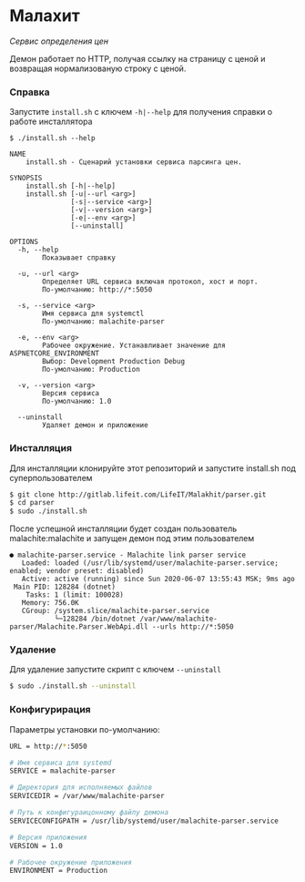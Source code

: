 # Малахит
*Сервис определения цен*

Демон работает по HTTP, получая ссылку на страницу с ценой и возвращая нормализованую строку с ценой.

### Справка

Запустите `install.sh` с ключем `-h|--help` для получения справки о работе инсталлятора

```
$ ./install.sh --help

NAME
    install.sh - Сценарий установки сервиса парсинга цен.

SYNOPSIS
    install.sh [-h|--help]
    install.sh [-u|--url <arg>]
               [-s|--service <arg>]
               [-v|--version <arg>]
               [-e|--env <arg>]
               [--uninstall]

OPTIONS
  -h, --help        
        Показывает справку

  -u, --url <arg>        
        Определяет URL сервиса включая протокол, хост и порт.
        По-умолчанию: http://*:5050

  -s, --service <arg>        
        Имя сервиса для systemctl
        По-умолчанию: malachite-parser
  
  -e, --env <arg>        
        Рабочее окружение. Устанавливает значение для ASPNETCORE_ENVIRONMENT
        Выбор: Development Production Debug
        По-умолчанию: Production

  -v, --version <arg>        
        Версия сервиса
        По-умолчанию: 1.0  

  --uninstall        
        Удаляет демон и приложение 
```

### Инсталляция

Для инсталляции клонируйте этот репозиторий и запустите install.sh под суперпользователем
```sh
$ git clone http://gitlab.lifeit.com/LifeIT/Malakhit/parser.git
$ cd parser
$ sudo ./install.sh
```

После успешной инсталляции будет создан пользователь malachite:malachite и запущен демон под этим пользователем  

```
● malachite-parser.service - Malachite link parser service
   Loaded: loaded (/usr/lib/systemd/user/malachite-parser.service; enabled; vendor preset: disabled)
   Active: active (running) since Sun 2020-06-07 13:55:43 MSK; 9ms ago
 Main PID: 128284 (dotnet)
    Tasks: 1 (limit: 100028)
   Memory: 756.0K
   CGroup: /system.slice/malachite-parser.service
           └─128284 /bin/dotnet /var/www/malachite-parser/Malachite.Parser.WebApi.dll --urls http://*:5050
```

### Удаление

Для удаление запустите скрипт с ключем `--uninstall`

```sh
$ sudo ./install.sh --uninstall
```

### Конфигурирация 

Параметры установки по-умолчанию:

```sh
URL = http://*:5050

# Имя сервиса для systemd
SERVICE = malachite-parser

# Директория для исполняемых файлов
SERVICEDIR = /var/www/malachite-parser

# Путь к конфигураицонному файлу демона
SERVICECONFIGPATH = /usr/lib/systemd/user/malachite-parser.service

# Версия приложения
VERSION = 1.0

# Рабочее окружение приложения
ENVIRONMENT = Production
```
